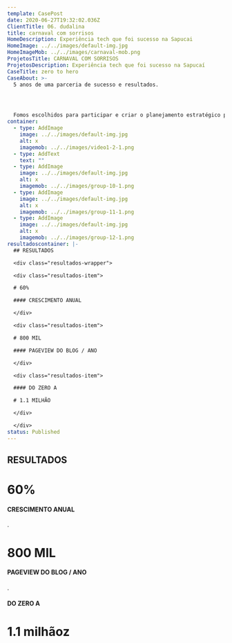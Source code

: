 ```yaml
---
template: CasePost
date: 2020-06-27T19:32:02.036Z
ClientTitle: 06. dudalina
title: carnaval com sorrisos
HomeDescription: Experiência tech que foi sucesso na Sapucai
HomeImage: ../../images/default-img.jpg
HomeImageMob: ../../images/carnaval-mob.png
ProjetosTitle: CARNAVAL COM SORRISOS
ProjetosDescription: Experiência tech que foi sucesso na Sapucaí
CaseTitle: zero to hero
CaseAbout: >-
  5 anos de uma parceria de sucesso e resultados. 




  Fomos escolhidos para participar e criar o planejamento estratégico para a entrada da marca no universo digital. A partir de 2010, passamos por várias "eras de conteúdo" e mantivemos sempre os níveis de crescimento e engajamento dos usuários com a marca.
container:
  - type: AddImage
    image: ../../images/default-img.jpg
    alt: x
    imagemob: ../../images/video1-2-1.png
  - type: AddText
    text: ""
  - type: AddImage
    image: ../../images/default-img.jpg
    alt: x
    imagemob: ../../images/group-10-1.png
  - type: AddImage
    image: ../../images/default-img.jpg
    alt: x
    imagemob: ../../images/group-11-1.png
  - type: AddImage
    image: ../../images/default-img.jpg
    alt: x
    imagemob: ../../images/group-12-1.png
resultadoscontainer: |-
  ## RESULTADOS

  <div class="resultados-wrapper">

  <div class="resultados-item">

  # 60%

  #### CRESCIMENTO ANUAL

  </div>

  <div class="resultados-item">

  # 800 MIL

  #### PAGEVIEW DO BLOG / ANO

  </div>

  <div class="resultados-item">

  #### DO ZERO A

  # 1.1 MILHÃO

  </div>

  </div>
status: Published
---
```

## RESULTADOS

# 60%

#### CRESCIMENTO ANUAL

.

# 800 MIL

#### PAGEVIEW DO BLOG / ANO

.

#### DO ZERO A

# 1.1 milhãoz
